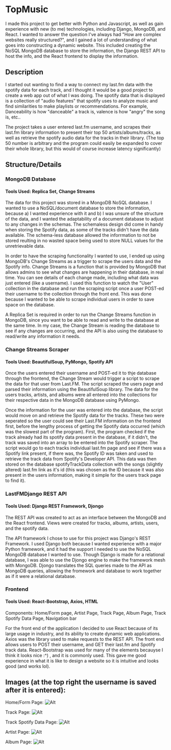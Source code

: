 # TopMusic


I made this project to get better with Python and Javascript, as well as gain experience with new (to me) technologies, including Django, MongoDB, and React. I wanted to answer the question I've always had "How are complex websites really structured?", and I gained a lot of understanding of what goes into constructing a dynamic website. This included creating the NoSQL MongoDB database to store the information, the Django REST API to host the info, and the React frontend to display the information.


## Description
I started out wanting to find a way to connect my last.fm data with the spotify data for each track, and I thought it would be a good project to create a web app out of what I was doing. The spotify data that is displayed is a collection of "audio features" that spotify uses to analyze music and find similarities to make playlists or recommendations. For example, Danceability is how "danceable" a track is, valence is how "angry" the song is, etc..

The project takes a user entered last.fm username, and scrapes their last.fm library information to present their top 50 artists/albums/tracks, as well as retrieve the spotify audio data for the tracks in their library. (The top 50 number is arbitrary and the program could easily be expanded to cover their whole library, but this would of course increase latency significantly)

## Structure/Details
### MongoDB Database
#### Tools Used: Replica Set, Change Streams

The data for this project was stored in a MongoDB NoSQL database. I wanted to use a NoSQL/document database to store the information, because a) I wanted experience with it and b) I was unsure of the structure of the data, and I wanted the adaptability of a document database to adjust to any changes in the schemas. The schemaless design did come in handy when storing the Spotify data, as some of the tracks didn't have the data available. The schema-less database allowed the inforrmation to not be stored reulting in no wasted space being used to store NULL values for the unretrievable data. 

In order to have the scraping functionality I wanted to use, I ended up using MongoDB's Change Streams as a trigger to scrape the users data and the Spotify info. Change Streams is a function that is provided by MongoDB that allows admins to see what changes are happening in their database, in real time. You can see details of each change made, including what data was just entered (like a username). I used this function to watch the "User" collection in the database and run the scraping script once a user POST-ed their username to the collection through the front end. This was done because I wanted to be able to scrape individual users in order to save space on the database.

A Replica Set is required in order to run the Change Streams function in MongoDB, since you want to be able to read and write to the database at the same time. In my case, the Change Stream is reading the database to see if any changes are occurring, and the API is also using the database to read/write any information it needs. 

### Change Streams Scraper
#### Tools Used: BeautifulSoup, PyMongo, Spotify API

Once the users entered their username and POST-ed it to thje database through the frontend, the Change Stream would trigger a script to scrape the data for that user from Last.FM. The script scraped the users page and parsed their information using the BeautifulSoup library. The data for the users tracks, artists, and albums were all entered into the collections for their respective data in the MongoDB database using PyMongo.

Once the information for the user was entered into the database, the script would move on and retrieve the Spotify data for the tracks. These two were seperated so the user could see their Last.FM information on the frontend first, before the lengthy process of getting the Spotify data occurred (which was the slowest part of the program). First, the program checked if the track already had its spotify data present in the database, if it didn't, the track was saved into an array to be entered into the Spotify scraper. The script would go to each tracks individual last.fm page and see if there was a Spotify link present, if there was, the Spotify ID was taken and used to retrieve the track data from Spotify's Developer API. This data was then stored on the database spotifyTrackData collection with the songs (slightly altered) last.fm link as it's id (this was chosen as the ID because it was also present in the users information, making it simple for the users track page to find it).

### LastFMDjango REST API
#### Tools Used: Django REST Framework, Djongo

The REST API was created to act as an interface between the MongoDB and the React frontend.
Views were created for tracks, albums, artists, users, and the spotify data.

The API framework I chose to use for this project was Django's REST Framework. I used Django both because I wanted experience with a major Python framework, and it had the support I needed to use the NoSQL MongoDB database I wanted to use. Though Django is made for a relational database, I was able to use the Djongo engine to make the framework mesh with MongoDB. Djongo translates the SQL queries made to the API as MongoDB queries, allowing the fromework and database to work together as if it were a relational database. 

### Frontend
#### Tools Used: React-Bootstrap, Axios, HTML

Components: Home/Form page, Artist Page, Track Page, Album Page, Track Spotify Data Page, Navigation bar

For the front end of the application I decided to use React because of its large usage in industry, and its ability to create dynamic web applications. Axios was the library used to make requests to the REST API. The front end allows users to POST their username, and GET their last.fm and Spotify track data. React-Bootstrap was used for many of the elements becauyse I think it looks nice :^) , and it is commonly used. This gave me good experience in what it is like to design a website so it is intuitive and looks good (and works lol).

##  Images (at the top right the username is saved after it is entered):

Home/Form Page:
![Alt](https://github.com/pcassioppi/TopMusic/blob/master/Screenshots/form.png)

Track Page:
![Alt](https://github.com/pcassioppi/TopMusic/blob/master/Screenshots/trackPage.png)

Track Spotify Data Page:
![Alt](https://github.com/pcassioppi/TopMusic/blob/master/Screenshots/SpotDataPage.png)

Artist Page:
![Alt](https://github.com/pcassioppi/TopMusic/blob/master/Screenshots/artistPage.png)

Album Page:
![Alt](https://github.com/pcassioppi/TopMusic/blob/master/Screenshots/albumPage.png)
